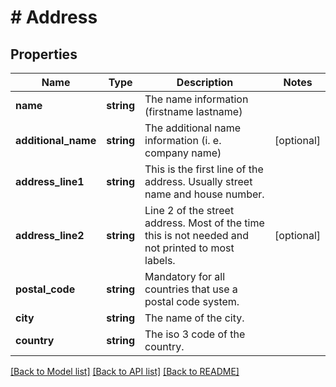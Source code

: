 # # Address

## Properties

Name | Type | Description | Notes
------------ | ------------- | ------------- | -------------
**name** | **string** | The name information (firstname lastname) |
**additional_name** | **string** | The additional name information (i. e. company name) | [optional]
**address_line1** | **string** | This is the first line of the address. Usually street name and house number. |
**address_line2** | **string** | Line 2 of the street address. Most of the time this is not needed and not printed to most labels. | [optional]
**postal_code** | **string** | Mandatory for all countries that use a postal code system. |
**city** | **string** | The name of the city. |
**country** | **string** | The iso 3 code of the country. |

[[Back to Model list]](../../README.md#models) [[Back to API list]](../../README.md#endpoints) [[Back to README]](../../README.md)
